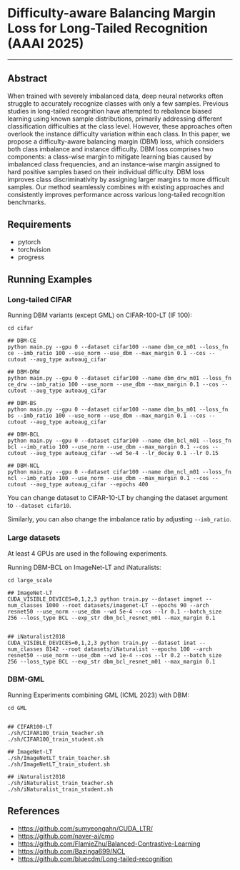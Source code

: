 # Difficulty-aware Balancing Margin Loss for Long-Tailed Recognition (AAAI 2025)

--- 

## Abstract
When trained with severely imbalanced data, deep neural networks often struggle to accurately recognize classes with only a few samples.
Previous studies in long-tailed recognition have attempted to rebalance biased learning using known sample distributions, primarily addressing different classification difficulties at the class level.
However, these approaches often overlook the instance difficulty variation within each class.
In this paper, we propose a difficulty-aware balancing margin (DBM) loss, which considers both class imbalance and instance difficulty.
DBM loss comprises two components: a class-wise margin to mitigate learning bias caused by imbalanced class frequencies, and an instance-wise margin assigned to hard positive samples based on their individual difficulty.
DBM loss improves class discriminativity by assigning larger margins to more difficult samples.
Our method seamlessly combines with existing approaches and consistently improves performance across various long-tailed recognition benchmarks.

## Requirements
 - pytorch
 - torchvision
 - progress

## Running Examples

### Long-tailed CIFAR

Running DBM variants (except GML) on CIFAR-100-LT (IF 100):
```shell 
cd cifar

## DBM-CE
python main.py --gpu 0 --dataset cifar100 --name dbm_ce_m01 --loss_fn ce --imb_ratio 100 --use_norm --use_dbm --max_margin 0.1 --cos --cutout --aug_type autoaug_cifar

## DBM-DRW
python main.py --gpu 0 --dataset cifar100 --name dbm_drw_m01 --loss_fn ce_drw --imb_ratio 100 --use_norm --use_dbm --max_margin 0.1 --cos --cutout --aug_type autoaug_cifar

## DBM-BS
python main.py --gpu 0 --dataset cifar100 --name dbm_bs_m01 --loss_fn bs --imb_ratio 100 --use_norm --use_dbm --max_margin 0.1 --cos --cutout --aug_type autoaug_cifar

## DBM-BCL
python main.py --gpu 0 --dataset cifar100 --name dbm_bcl_m01 --loss_fn bcl --imb_ratio 100 --use_norm --use_dbm --max_margin 0.1 --cos --cutout --aug_type autoaug_cifar --wd 5e-4 --lr_decay 0.1 --lr 0.15

## DBM-NCL
python main.py --gpu 0 --dataset cifar100 --name dbm_ncl_m01 --loss_fn ncl --imb_ratio 100 --use_norm --use_dbm --max_margin 0.1 --cos --cutout --aug_type autoaug_cifar --epochs 400
```


You can change dataset to CIFAR-10-LT by changing the dataset argument to ```--dataset cifar10```.

Similarly, you can also change the imbalance ratio by adjusting ```--imb_ratio```.

### Large datasets

At least 4 GPUs are used in the following experiments.

Running DBM-BCL on ImageNet-LT and iNaturalists:

```shell 
cd large_scale

## ImageNet-LT
CUDA_VISIBLE_DEVICES=0,1,2,3 python train.py --dataset imgnet --num_classes 1000 --root datasets/imagenet-LT --epochs 90 --arch resnet50 --use_norm --use_dbm --wd 5e-4 --cos --lr 0.1 --batch_size 256 --loss_type BCL --exp_str dbm_bcl_resnet_m01 --max_margin 0.1 


## iNaturalist2018
CUDA_VISIBLE_DEVICES=0,1,2,3 python train.py --dataset inat --num_classes 8142 --root datasets/iNaturalist --epochs 100 --arch resnet50 --use_norm --use_dbm --wd 1e-4 --cos --lr 0.2 --batch_size 256 --loss_type BCL --exp_str dbm_bcl_resnet_m01 --max_margin 0.1 
```

### DBM-GML

Running Experiments combining GML (ICML 2023) with DBM:

```shell 
cd GML


## CIFAR100-LT
./sh/CIFAR100_train_teacher.sh
./sh/CIFAR100_train_student.sh

## ImageNet-LT
./sh/ImageNetLT_train_teacher.sh
./sh/ImageNetLT_train_student.sh

## iNaturalist2018
./sh/iNaturalist_train_teacher.sh
./sh/iNaturalist_train_student.sh
```

## References
- https://github.com/sumyeongahn/CUDA_LTR/
- https://github.com/naver-ai/cmo
- https://github.com/FlamieZhu/Balanced-Contrastive-Learning
- https://github.com/Bazinga699/NCL
- https://github.com/bluecdm/Long-tailed-recognition